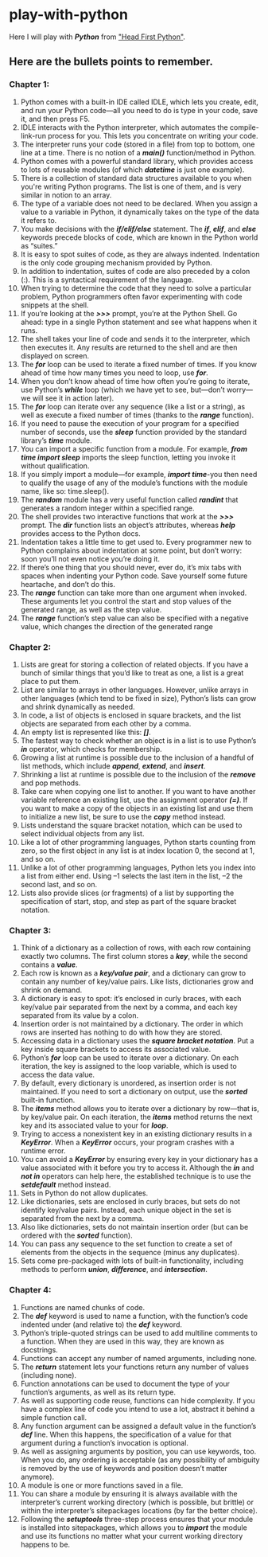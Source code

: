 # play-with-python

Here I will play with **_Python_** from ["Head First Python"](http://www.headfirstlabs.com/books/hfpython/book).



## Here are the bullets points to remember.

### Chapter 1:

1. Python comes with a built-in IDE called IDLE, which
lets you create, edit, and run your Python code—all
you need to do is type in your code, save it, and then
press F5.
2. IDLE interacts with the Python interpreter, which
automates the compile-link-run process for you. This
lets you concentrate on writing your code.
3. The interpreter runs your code (stored in a file) from
top to bottom, one line at a time. There is no notion of
a **_main()_** function/method in Python.
4. Python comes with a powerful standard library, which
provides access to lots of reusable modules (of which
**_datetime_** is just one example).
5. There is a collection of standard data structures
available to you when you're writing Python
programs. The list is one of them, and is very similar
in notion to an array.
6. The type of a variable does not need to be declared.
When you assign a value to a variable in Python, it
dynamically takes on the type of the data it refers to.
7. You make decisions with the **_if/elif/else_**
statement. The **_if_**, **_elif_**, and **_else_** keywords
precede blocks of code, which are known in the
Python world as “suites.”
8. It is easy to spot suites of code, as they are always
indented. Indentation is the only code grouping
mechanism provided by Python.
9. In addition to indentation, suites of code are also
preceded by a colon (:). This is a syntactical
requirement of the language.
10. When trying to determine the code that they
need to solve a particular problem, Python
programmers often favor experimenting with code
snippets at the shell.
11. If you’re looking at the **_>>>_** prompt, you’re at the
Python Shell. Go ahead: type in a single Python
statement and see what happens when it runs.
12. The shell takes your line of code and sends it to
the interpreter, which then executes it. Any results
are returned to the shell and are then displayed
on screen.
13. The **_for_** loop can be used to iterate a fixed
number of times. If you know ahead of time how
many times you need to loop, use **_for_**.
14. When you don’t know ahead of time how often
you’re going to iterate, use Python’s **_while_** loop
(which we have yet to see, but—don’t worry—we
will see it in action later).
15. The **_for_** loop can iterate over any sequence
(like a list or a string), as well as execute a fixed
number of times (thanks to the **_range_** function).
16. If you need to pause the execution of your
program for a specified number of seconds, use
the **_sleep_** function provided by the standard
library’s **_time_** module.
17. You can import a specific function from a module.
For example, **_from time import sleep_**
imports the sleep function, letting you invoke it
without qualification.
18. If you simply import a module—for example,
**_import time_**-you then need to qualify the
usage of any of the module’s functions with the
module name, like so: time.sleep().
19. The **_random_** module has a very useful function
called **_randint_** that generates a random
integer within a specified range.
20. The shell provides two interactive functions that
work at the **_>>>_** prompt. The **_dir_** function lists
an object’s attributes, whereas **_help_** provides
access to the Python docs.
21. Indentation takes a little time to get used to. Every
programmer new to Python complains about
indentation at some point, but don’t worry: soon
you’ll not even notice you’re doing it.
22. If there’s one thing that you should never, ever
do, it’s mix tabs with spaces when indenting
your Python code. Save yourself some future
heartache, and don’t do this.
23. The **_range_** function can take more than one
argument when invoked. These arguments let you
control the start and stop values of the generated
range, as well as the step value.
24. The **_range_** function’s step value can also be
specified with a negative value, which changes the
direction of the generated range


### Chapter 2:

1. Lists are great for storing a collection of
related objects. If you have a bunch of
similar things that you’d like to treat as
one, a list is a great place to put them.
2. List are similar to arrays in other
languages. However, unlike arrays in
other languages (which tend to be fixed
in size), Python’s lists can grow and
shrink dynamically as needed.
3. In code, a list of objects is enclosed in
square brackets, and the list objects are
separated from each other by a comma.
4. An empty list is represented like this: **_[]_**.
5. The fastest way to check whether an
object is in a list is to use Python’s **_in_**
operator, which checks for membership.
6. Growing a list at runtime is possible
due to the inclusion of a handful of list
methods, which include **_append_**,
**_extend_**, and **_insert_**.
7. Shrinking a list at runtime is possible
due to the inclusion of the **_remove_** and
pop methods.
8. Take care when copying one list to another. If you want to have another variable reference an existing list, use the assignment operator **_(=)_**. If you want to make a copy of the objects in an existing list and use them to initialize a new list, be sure to use the **_copy_** method instead.
9. Lists understand the square bracket notation,
which can be used to select individual objects
from any list.
10. Like a lot of other programming languages,
Python starts counting from zero, so the first
object in any list is at index location 0, the
second at 1, and so on.
11. Unlike a lot of other programming languages,
Python lets you index into a list from either end.
Using –1 selects the last item in the list, –2 the
second last, and so on.
12. Lists also provide slices (or fragments) of a list
by supporting the specification of start, stop,
and step as part of the square bracket notation.


### Chapter 3:


1. Think of a dictionary as a collection of rows, with each
row containing exactly two columns. The first column
stores a **_key_**, while the second contains a **_value_**.
2. Each row is known as a **_key/value pair_**, and a dictionary
can grow to contain any number of key/value pairs. Like
lists, dictionaries grow and shrink on demand.
3. A dictionary is easy to spot: it’s enclosed in curly braces,
with each key/value pair separated from the next by a
comma, and each key separated from its value by a
colon.
4. Insertion order is not maintained by a dictionary. The
order in which rows are inserted has nothing to do with
how they are stored.
5. Accessing data in a dictionary uses the **_square bracket
notation_**. Put a key inside square brackets to access its
associated value.
6. Python’s **_for_** loop can be used to iterate over a
dictionary. On each iteration, the key is assigned to the
loop variable, which is used to access the data value.
7. By default, every dictionary is unordered, as insertion
order is not maintained. If you need to sort a dictionary
on output, use the **_sorted_** built-in function.
8. The **_items_** method allows you to iterate over a
dictionary by row—that is, by key/value pair. On each
iteration, the **_items_** method returns the next key and
its associated value to your for **_loop_**.
9. Trying to access a nonexistent key in an existing
dictionary results in a **_KeyError_**. When a
**_KeyError_** occurs, your program crashes with a
runtime error.
10. You can avoid a **_KeyError_** by ensuring every key
in your dictionary has a value associated with it before
you try to access it. Although the **_in_** and **_not in_**
operators can help here, the established technique is to
use the **_setdefault_** method instead.
11. Sets in Python do not allow duplicates.
12. Like dictionaries, sets are enclosed in curly braces,
but sets do not identify key/value pairs. Instead, each
unique object in the set is separated from the next by a
comma.
13. Also like dictionaries, sets do not maintain insertion
order (but can be ordered with the **_sorted_** function).
14. You can pass any sequence to the set function
to create a set of elements from the objects in the
sequence (minus any duplicates).
15. Sets come pre-packaged with lots of built-in functionality,
including methods to perform **_union_**, **_difference_**, and
**_intersection_**.

### Chapter 4:

1. Functions are named chunks of
code.
2. The **_def_** keyword is used to name
a function, with the function’s code
indented under (and relative to) the
**_def_** keyword.
3. Python’s triple-quoted strings can be
used to add multiline comments to a
function. When they are used in this
way, they are known as docstrings.
4. Functions can accept any number of
named arguments, including none.
5. The **_return_** statement lets your
functions return any number of
values (including none).
6. Function annotations can be used to
document the type of your function’s
arguments, as well as its return type.
7. As well as supporting code reuse,
functions can hide complexity. If you
have a complex line of code you
intend to use a lot, abstract it behind
a simple function call.
8. Any function argument can be
assigned a default value in the
function’s **_def_** line. When this
happens, the specification of a value
for that argument during a function’s
invocation is optional.
9. As well as assigning arguments by
position, you can use keywords,
too. When you do, any ordering is
acceptable (as any possibility of
ambiguity is removed by the use of
keywords and position doesn’t matter
anymore).
10. A module is one or more functions
saved in a file.
11. You can share a module by
ensuring it is always available with
the interpreter’s current working
directory (which is possible, but
brittle) or within the interpreter’s sitepackages
locations (by far the better
choice).
12. Following the **_setuptools_**
three-step process ensures that
your module is installed into sitepackages,
which allows you to
**_import_** the module and use its
functions no matter what your current
working directory happens to be.